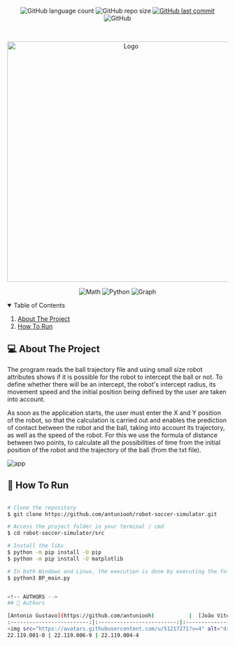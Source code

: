 <p align="center">
  <img alt="GitHub language count" src="https://img.shields.io/github/languages/count/antuniooh/robot-soccer-simulator">

  <img alt="GitHub repo size" src="https://img.shields.io/github/repo-size/antuniooh/robot-soccer-simulator">
  
  <a href="https://github.com/antuniooh/robot-soccer-simulator/commits/master">
    <img alt="GitHub last commit" src="https://img.shields.io/github/last-commit/antuniooh/robot-soccer-simulator">
  </a>
  
   <img alt="GitHub" src="https://img.shields.io/github/license/antuniooh/robot-soccer-simulator">
</p>


<!-- PROJECT LOGO -->
<br />
<p align="center">
  <a href="https://github.com/antuniooh/robot-soccer-simulator">
    <img src="https://cdn0.iconfinder.com/data/icons/thin-analytics/57/thin-360_hierarchy_diagram_structure-512.png" alt="Logo" width="550">
  </a>
</p>

<p align="center">
  <img alt="Math" src="https://img.shields.io/badge/Math-red?style=for-the-badge&logo=math&logoColor=white"/>
  <img alt="Python" src="https://img.shields.io/badge/Python-darkblue?style=for-the-badge&logo=python&logoColor=white"/>
    <img alt="Graph" src="https://img.shields.io/badge/Graph-darkrgreen?style=for-the-badge&logo=graph&logoColor=white"/>
</p>


<!-- TABLE OF CONTENTS -->
<details open="open">
  <summary>Table of Contents</summary>
  <ol>
    <li>
      <a href="#-about-the-project">About The Project</a>
    </li>
    <li>
      <a href="#-how-to-run">How To Run</a>
    </li>
  </ol>
</details>


<!-- ABOUT THE PROJECT -->
## 💻 About The Project
The program reads the ball trajectory file and using small size robot attributes shows if it is possible for the robot to intercept the ball or not. To define whether there will be an intercept, the robot's intercept radius, its movement speed and the initial position being defined by the user are taken into account.

As soon as the application starts, the user must enter the X and Y position of the robot, so that the calculation is carried out and enables the prediction of contact between the robot and the ball, taking into account its trajectory, as well as the speed of the robot.
For this we use the formula of distance between two points, to calculate all the possibilities of time from the initial position of the robot and the trajectory of the ball (from the txt file).

![app](https://github.com/antuniooh/robot-soccer-simulator/blob/master/images/app.gif)

<!-- HOW TO RUN -->
## 🚀 How To Run

```bash

# Clone the repository
$ git clone https://github.com/antuniooh/robot-soccer-simulator.git

# Access the project folder in your terminal / cmd
$ cd robot-soccer-simulator/src

# Install the libs
$ python -m pip install -U pip
$ python -m pip install -U matplotlib

# In both Windows and Linux, the execution is done by executing the following line in the terminal, or using an IDE of your choice.
$ python3 BP_main.py


<!-- AUTHORS -->
## 🤖 Authors

[Antonio Gustavo](https://github.com/antuniooh)           |  [João Vitor Dias](https://github.com/JoaoDias-223)           |  [Weverson da Silva](https://github.com/WebisD)
:-------------------------:|:-------------------------:|:-------------------------:
<img src="https://avatars.githubusercontent.com/u/51217271?v=4" alt="drawing" width="150"/>  |  <img src="https://avatars.githubusercontent.com/u/63318342?v=4" alt="drawing" width="150"/>| <img src="https://avatars.githubusercontent.com/u/49571908?v=4" alt="drawing" width="150"/>
22.119.001-0 | 22.119.006-9 | 22.119.004-4
